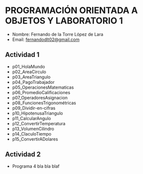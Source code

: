 # PROGRAMACIÓN ORIENTADA A OBJETOS Y LABORATORIO 1
- Nombre: Fernando de la Torre López de Lara
- Email: fernandodlt02@gmail.com

## Actividad 1
- p01_HolaMundo
- p02_AreaCirculo
- p03_AreaTriangulo
- p04_PagoTrabajador
- p05_OperacionesMatematicas
- p06_PromedioCalificaciones
- p07_OperadoresAsignacion
- p08_FuncionesTrigonométricas
- p09_Dividir-en-cifras
- p10_HipotenusaTriangulo
- p11_CalcularAngulo
- p12_ConvertirTemperatura
- p13_VolumenCilindro
- p14_ClaculoTiempo
- p15_ConvertirADolares

## Actividad 2
- Programa 4
bla bla blaf